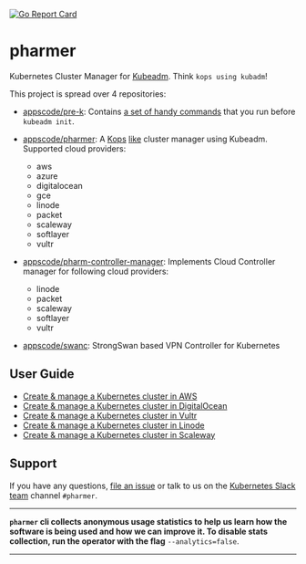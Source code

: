 [![Go Report Card](https://goreportcard.com/badge/github.com/appscode/pharmer)](https://goreportcard.com/report/github.com/appscode/pharmer)

# pharmer
Kubernetes Cluster Manager for [Kubeadm](https://github.com/kubernetes/kubeadm). Think `kops using kubadm`!

This project is spread over 4 repositories:

- [appscode/pre-k](https://github.com/appscode/pre-k): Contains [a set of handy commands](https://github.com/appscode/pre-k/blob/master/docs/reference/pre-k.md) that you run before `kubeadm init`.

- [appscode/pharmer](https://github.com/appscode/pharmer): A [Kops](https://github.com/kubernetes/kops) [like](https://github.com/appscode/pharmer/blob/master/docs/reference/pharmer.md) cluster manager using Kubeadm. Supported cloud providers:
  - aws
  - azure
  - digitalocean
  - gce
  - linode
  - packet
  - scaleway
  - softlayer
  - vultr

- [appscode/pharm-controller-manager](https://github.com/appscode/pharm-controller-manager): Implements Cloud Controller manager for following cloud providers:
  - linode
  - packet
  - scaleway
  - softlayer
  - vultr

- [appscode/swanc](https://github.com/appscode/swanc): StrongSwan based VPN Controller for Kubernetes

## User Guide
 - [Create & manage a Kubernetes cluster in AWS](/docs/cloud/aws/README.md)
 - [Create & manage a Kubernetes cluster in DigitalOcean](/docs/cloud/digitalocean/README.md)
 - [Create & manage a Kubernetes cluster in Vultr](/docs/cloud/vultr/README.md)
 - [Create & manage a Kubernetes cluster in Linode](/docs/cloud/linode/README.md)
 - [Create & manage a Kubernetes cluster in Scaleway](/docs/cloud/scaleway/README.md)

## Support
If you have any questions, [file an issue](https://github.com/appscode/pharmer/issues/new) or talk to us on the [Kubernetes Slack team](http://slack.kubernetes.io/) channel `#pharmer`.

---

**`pharmer` cli collects anonymous usage statistics to help us learn how the software is being used and how we can improve it.
To disable stats collection, run the operator with the flag** `--analytics=false`.

---
